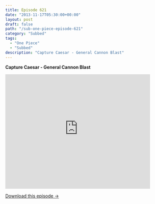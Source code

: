 ```yaml
---
title: Episode 621
date: "2013-11-17T05:30:00+00:00"
layout: post
draft: false
path: "/sub-one-piece-episode-621"
category: "Subbed"
tags:
  - "One Piece"
  - "Subbed"
description: "Capture Caesar - General Cannon Blast"
---
```


**Capture Caesar - General Cannon Blast**

<iframe width="640" height="360" src="https://www.rapidvideo.com/e/G6FRPFWKFH" frameborder="0" marginwidth=0 marginheight=0 scrolling=no allowfullscreen style="max-width:90%;"></iframe>

<a href="http://ouo.io/qs/eCodkFEQ?s=https://www.rapidvideo.com/d/G6FRPFWKFH" class="styled_a">Download this episode →</a>

